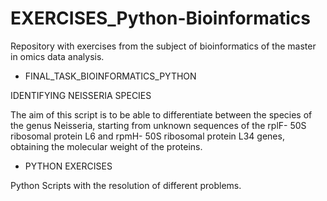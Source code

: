 # EXERCISES_Python-Bioinformatics

Repository with exercises from the subject of bioinformatics of the master in omics data analysis.

- FINAL_TASK_BIOINFORMATICS_PYTHON

IDENTIFYING NEISSERIA SPECIES

The aim of this script is to be able to differentiate between the species of the genus Neisseria, starting from unknown sequences of the rplF- 50S ribosomal protein L6 and rpmH- 50S ribosomal protein L34 genes, obtaining the molecular weight of the proteins.

- PYTHON EXERCISES

Python Scripts with the resolution of different problems.
